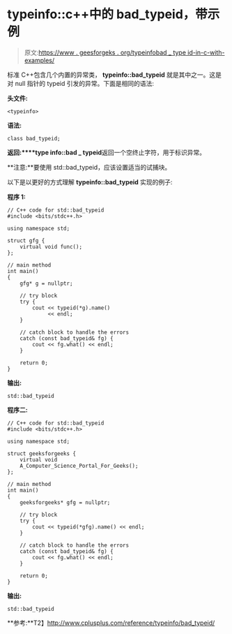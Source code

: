 # typeinfo::c++中的 bad_typeid，带示例

> 原文:[https://www . geesforgeks . org/typeinfobad _ type id-in-c-with-examples/](https://www.geeksforgeeks.org/typeinfobad_typeid-in-c-with-examples/)

标准 C++包含几个内置的异常类， **typeinfo::bad_typeid** 就是其中之一。这是对 null 指针的 typeid 引发的异常。下面是相同的语法:

**头文件:**

```
<typeinfo>

```

**语法:**

```
class bad_typeid;

```

**返回:****type info::bad _ typeid**返回一个空终止字符，用于标识异常。

**注意:**要使用 std::bad_typeid，应该设置适当的试捕块。

以下是以更好的方式理解 **typeinfo::bad_typeid** 实现的例子:

**程序 1:**

```
// C++ code for std::bad_typeid
#include <bits/stdc++.h>

using namespace std;

struct gfg {
    virtual void func();
};

// main method
int main()
{
    gfg* g = nullptr;

    // try block
    try {
        cout << typeid(*g).name()
             << endl;
    }

    // catch block to handle the errors
    catch (const bad_typeid& fg) {
        cout << fg.what() << endl;
    }

    return 0;
}
```

**输出:**

```
std::bad_typeid

```

**程序二:**

```
// C++ code for std::bad_typeid
#include <bits/stdc++.h>

using namespace std;

struct geeksforgeeks {
    virtual void
    A_Computer_Science_Portal_For_Geeks();
};

// main method
int main()
{
    geeksforgeeks* gfg = nullptr;

    // try block
    try {
        cout << typeid(*gfg).name() << endl;
    }

    // catch block to handle the errors
    catch (const bad_typeid& fg) {
        cout << fg.what() << endl;
    }

    return 0;
}
```

**输出:**

```
std::bad_typeid

```

**参考:**T2】http://www.cplusplus.com/reference/typeinfo/bad_typeid/